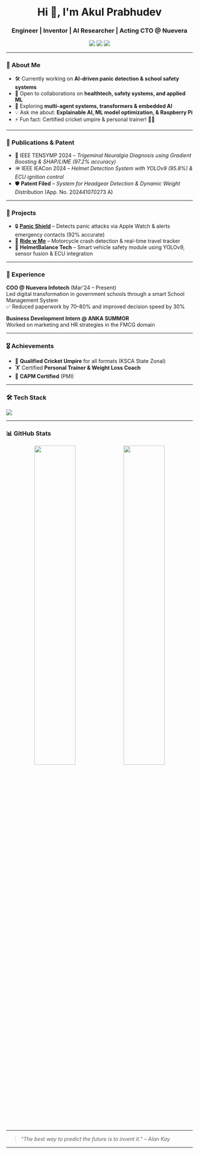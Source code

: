 <h1 align="center">Hi 👋, I'm Akul Prabhudev</h1>
<h3 align="center">Engineer | Inventor | AI Researcher | Acting CTO @ Nuevera</h3>

<p align="center">
  <a href="mailto:akul.prabhudev@nueverainfotech.com"><img src="https://img.shields.io/badge/email-Contact%20Me-informational?style=flat&logo=gmail" /></a>
  <a href="https://www.linkedin.com/in/akul03/" target="_blank"><img src="https://img.shields.io/badge/LinkedIn-akul03-blue?style=flat&logo=linkedin" /></a>
  <a href="https://github.com/akul03" target="_blank"><img src="https://img.shields.io/badge/GitHub-akul03-informational?style=flat&logo=github" /></a>
</p>

---

### 🧠 About Me

- 🛠️ Currently working on **AI-driven panic detection & school safety systems**
- 🤝 Open to collaborations on **healthtech, safety systems, and applied ML**
- 🌱 Exploring **multi-agent systems, transformers & embedded AI**
- 💡 Ask me about: **Explainable AI, ML model optimization, & Raspberry Pi**
- ⚡ Fun fact: Certified cricket umpire & personal trainer! 🏏💪

---

### 📘 Publications & Patent

- 🧠 IEEE TENSYMP 2024 – *Trigeminal Neuralgia Diagnosis using Gradient Boosting & SHAP/LIME (97.2% accuracy)*
- 🪖 IEEE IEACon 2024 – *Helmet Detection System with YOLOv9 (95.8%) & ECU ignition control*
- 🛡️ **Patent Filed** – *System for Headgear Detection & Dynamic Weight Distribution* (App. No. 202441070273 A)

---

### 🚀 Projects

- 🔒 [**Panic Shield**](https://github.com/akul03/Panic-sheild) – Detects panic attacks via Apple Watch & alerts emergency contacts (92% accurate)
- 🛵 [**Ride w Me**](https://github.com/akul03/RIDE-w-ME) – Motorcycle crash detection & real-time travel tracker
- 🧢 **HelmetBalance Tech** – Smart vehicle safety module using YOLOv9, sensor fusion & ECU integration

---

### 🏢 Experience

**COO @ Nuevera Infotech** (Mar'24 – Present)  
Led digital transformation in government schools through a smart School Management System  
✅ Reduced paperwork by 70–80% and improved decision speed by 30%

**Business Development Intern @ ANKA SUMMOR**  
Worked on marketing and HR strategies in the FMCG domain

---

### 🎖️ Achievements

- 🏏 **Qualified Cricket Umpire** for all formats (KSCA State Zonal)
- 🏋️ Certified **Personal Trainer & Weight Loss Coach**
- 📜 **CAPM Certified** (PMI)

---

### 🛠️ Tech Stack

<p>
  <img src="https://skillicons.dev/icons?i=python,cpp,html,css,js,react,nodejs,flask,raspberrypi,firebase,sklearn,git,github,vscode" />
</p>

---

### 📊 GitHub Stats

<p align="center">
  <img src="https://github-readme-stats.vercel.app/api?username=akul03&show_icons=true&theme=radical" width="47%" />
  <img src="https://github-readme-streak-stats.herokuapp.com/?user=akul03&theme=radical" width="47%" />
</p>

---

> *“The best way to predict the future is to invent it.” – Alan Kay*

---

